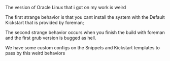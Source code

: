 The version of Oracle Linux that i got on my work is weird

The first strange behavior is that you cant install the system with the Default Kickstart that is provided by foreman;

The second strange behavior occurs when you finish the build with foreman and the first grub version is bugged as hell.

We have some custom configs on the Snippets and Kickstart templates to pass by this weird behaviors